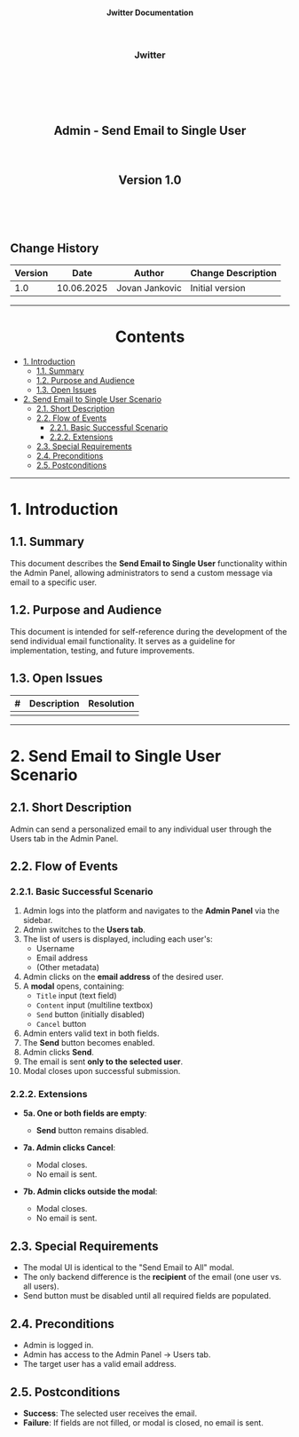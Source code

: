 <p align="center">
<h4 align="center">Jwitter Documentation</h4>
</p>
<br>
<h3 align="center">Jwitter</h3>
<br>
<br><br><br>
<h2 align="center">Admin - Send Email to Single User</h2>
<br>
<h2 align="center">Version 1.0</h2>
<br><br><br>

<h2>Change History</h2>

| Version | Date        | Author         | Change Description  |
|---------|-------------|----------------|---------------------|
| 1.0     | 10.06.2025  | Jovan Jankovic | Initial version     |

---

<h1 align="center">Contents</h1>

- [1. Introduction](#1-introduction)
  - [1.1. Summary](#11-summary)
  - [1.2. Purpose and Audience](#12-purpose-and-audience)
  - [1.3. Open Issues](#13-open-issues)
- [2. Send Email to Single User Scenario](#2-send-email-to-single-user-scenario)
  - [2.1. Short Description](#21-short-description)
  - [2.2. Flow of Events](#22-flow-of-events)
    - [2.2.1. Basic Successful Scenario](#221-basic-successful-scenario)
    - [2.2.2. Extensions](#222-extensions)
  - [2.3. Special Requirements](#23-special-requirements)
  - [2.4. Preconditions](#24-preconditions)
  - [2.5. Postconditions](#25-postconditions)

---

# 1. Introduction

## 1.1. Summary

This document describes the **Send Email to Single User** functionality within the Admin Panel, allowing administrators to send a custom message via email to a specific user.

## 1.2. Purpose and Audience

This document is intended for self-reference during the development of the send individual email functionality. It serves as a guideline for implementation, testing, and future improvements.

## 1.3. Open Issues

| # | Description | Resolution |
|---|-------------|------------|
|   |             |            |

---

# 2. Send Email to Single User Scenario

## 2.1. Short Description

Admin can send a personalized email to any individual user through the Users tab in the Admin Panel.

## 2.2. Flow of Events

### 2.2.1. Basic Successful Scenario

1) Admin logs into the platform and navigates to the **Admin Panel** via the sidebar.
2) Admin switches to the **Users tab**.
3) The list of users is displayed, including each user's:
   - Username
   - Email address
   - (Other metadata)
4) Admin clicks on the **email address** of the desired user.
5) A **modal** opens, containing:
   - `Title` input (text field)
   - `Content` input (multiline textbox)
   - `Send` button (initially disabled)
   - `Cancel` button
6) Admin enters valid text in both fields.
7) The **Send** button becomes enabled.
8) Admin clicks **Send**.
9) The email is sent **only to the selected user**.
10) Modal closes upon successful submission.

### 2.2.2. Extensions

- **5a. One or both fields are empty**:
  - **Send** button remains disabled.

- **7a. Admin clicks Cancel**:
  - Modal closes.
  - No email is sent.

- **7b. Admin clicks outside the modal**:
  - Modal closes.
  - No email is sent.

## 2.3. Special Requirements

- The modal UI is identical to the "Send Email to All" modal.
- The only backend difference is the **recipient** of the email (one user vs. all users).
- Send button must be disabled until all required fields are populated.

## 2.4. Preconditions

- Admin is logged in.
- Admin has access to the Admin Panel → Users tab.
- The target user has a valid email address.

## 2.5. Postconditions

- **Success**: The selected user receives the email.
- **Failure**: If fields are not filled, or modal is closed, no email is sent.

